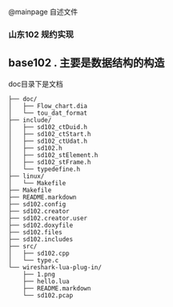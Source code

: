 @mainpage 自述文件 
### 山东102 规约实现
## base102 . 主要是数据结构的构造

doc目录下是文档

	├── doc/
	│   ├── Flow_chart.dia
	│   └── tou_dat_format
	├── include/
	│   ├── sd102_ctDuid.h
	│   ├── sd102_ctStart.h
	│   ├── sd102_ctUdat.h
	│   ├── sd102.h
	│   ├── sd102_stElement.h
	│   ├── sd102_stFrame.h
	│   └── typedefine.h
	├── linux/
	│   └── Makefile
	├── Makefile
	├── README.markdown
	├── sd102.config
	├── sd102.creator
	├── sd102.creator.user
	├── sd102.doxyfile
	├── sd102.files
	├── sd102.includes
	├── src/
	│   ├── sd102.cpp
	│   └── type.c
	└── wireshark-lua-plug-in/
	    ├── 1.png
	    ├── hello.lua
	    ├── README.markdown
	    └── sd102.pcap



